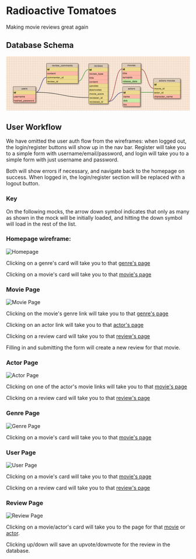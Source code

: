 # Radioactive Tomatoes
Making movie reviews great again


## Database Schema
![Schema](readme-images/schema.png)

## User Workflow
We have omitted the user auth flow from the wireframes: when logged out, the login/register buttons will show up in the nav bar.  Register will take you to a simple form with username/email/password, and login will take you to a simple form with just username and password.

Both will show errors if necessary, and navigate back to the homepage on success.  When logged in, the login/register section will be replaced with a logout button.

### Key
On the following mocks, the arrow down symbol indicates that only as many as shown in the mock will be initially loaded, and hitting the down symbol will load in the rest of the list.


### Homepage wireframe:
![Homepage](readme-images/homepage.png)

Clicking on a genre's card will take you to that [genre's page](#genre-page)

Clicking on a movie's card will take you to that [movie's page](#movie-page)


### Movie Page
![Movie Page](readme-images/movie-page.png)

Clicking on the movie's genre link will take you to that [genre's page](#genre-page)

Clicking on an actor link will take you to that [actor's page](#actor-page)

Clicking on a review card will take you to that [review's page](#review-page)

Filling in and submitting the form will create a new review for that movie.

### Actor Page
![Actor Page](readme-images/actor-page.png)

Clicking on one of the actor's movie links will take you to that [movie's page](#movie-page)

Clicking on a review card will take you to that [review's page](#review-page)

### Genre Page
![Genre Page](readme-images/genre-page.png)

Clicking on a movie's card will take you to that [movie's page](#movie-page)

### User Page
![User Page](readme-images/user-page.png)

Clicking on a movie's card will take you to that [movie's page](#movie-page)

Clicking on a review card will take you to that [review's page](#review-page)


### Review Page
![Review Page](readme-images/review-page.png)

Clicking on a movie/actor's card will take you to the page for that [movie](#movie-page) or [actor](#actor-page).

Clicking up/down will save an upvote/downvote for the review in the database.
